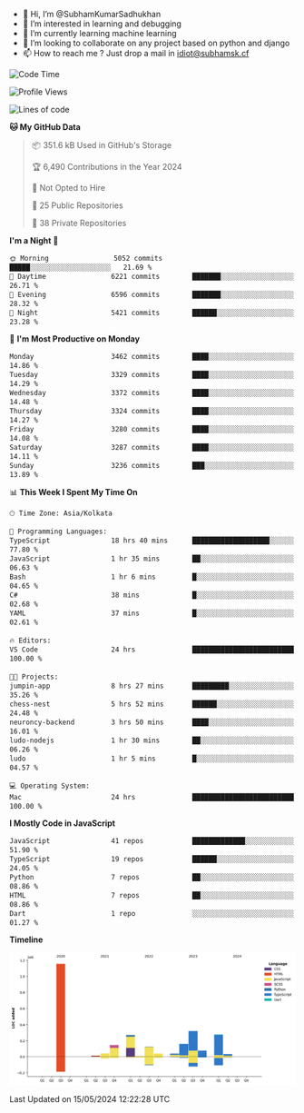 - 👋 Hi, I’m @SubhamKumarSadhukhan
- 👀 I’m interested in learning and debugging
- 🌱 I’m currently learning machine learning
- 💞️ I’m looking to collaborate on any project based on python and django
- 📫 How to reach me ?
      Just drop a mail in idiot@subhamsk.cf

<!---
SubhamKumarSadhukhan/SubhamKumarSadhukhan is a ✨ special ✨ repository because its `README.md` (this file) appears on your GitHub profile.
You can click the Preview link to take a look at your changes.
--->


<!--START_SECTION:waka-->
![Code Time](http://img.shields.io/badge/Code%20Time-2%2C190%20hrs%2012%20mins-blue)

![Profile Views](http://img.shields.io/badge/Profile%20Views-1-blue)

![Lines of code](https://img.shields.io/badge/From%20Hello%20World%20I%27ve%20Written-2.7%20million%20lines%20of%20code-blue)

**🐱 My GitHub Data** 

> 📦 351.6 kB Used in GitHub's Storage 
 > 
> 🏆 6,490 Contributions in the Year 2024
 > 
> 🚫 Not Opted to Hire
 > 
> 📜 25 Public Repositories 
 > 
> 🔑 38 Private Repositories 
 > 
**I'm a Night 🦉** 

```text
🌞 Morning                5052 commits        █████░░░░░░░░░░░░░░░░░░░░   21.69 % 
🌆 Daytime                6221 commits        ███████░░░░░░░░░░░░░░░░░░   26.71 % 
🌃 Evening                6596 commits        ███████░░░░░░░░░░░░░░░░░░   28.32 % 
🌙 Night                  5421 commits        ██████░░░░░░░░░░░░░░░░░░░   23.28 % 
```
📅 **I'm Most Productive on Monday** 

```text
Monday                   3462 commits        ████░░░░░░░░░░░░░░░░░░░░░   14.86 % 
Tuesday                  3329 commits        ████░░░░░░░░░░░░░░░░░░░░░   14.29 % 
Wednesday                3372 commits        ████░░░░░░░░░░░░░░░░░░░░░   14.48 % 
Thursday                 3324 commits        ████░░░░░░░░░░░░░░░░░░░░░   14.27 % 
Friday                   3280 commits        ████░░░░░░░░░░░░░░░░░░░░░   14.08 % 
Saturday                 3287 commits        ████░░░░░░░░░░░░░░░░░░░░░   14.11 % 
Sunday                   3236 commits        ███░░░░░░░░░░░░░░░░░░░░░░   13.89 % 
```


📊 **This Week I Spent My Time On** 

```text
🕑︎ Time Zone: Asia/Kolkata

💬 Programming Languages: 
TypeScript               18 hrs 40 mins      ███████████████████░░░░░░   77.80 % 
JavaScript               1 hr 35 mins        ██░░░░░░░░░░░░░░░░░░░░░░░   06.63 % 
Bash                     1 hr 6 mins         █░░░░░░░░░░░░░░░░░░░░░░░░   04.65 % 
C#                       38 mins             █░░░░░░░░░░░░░░░░░░░░░░░░   02.68 % 
YAML                     37 mins             █░░░░░░░░░░░░░░░░░░░░░░░░   02.61 % 

🔥 Editors: 
VS Code                  24 hrs              █████████████████████████   100.00 % 

🐱‍💻 Projects: 
jumpin-app               8 hrs 27 mins       █████████░░░░░░░░░░░░░░░░   35.26 % 
chess-nest               5 hrs 52 mins       ██████░░░░░░░░░░░░░░░░░░░   24.48 % 
neuroncy-backend         3 hrs 50 mins       ████░░░░░░░░░░░░░░░░░░░░░   16.01 % 
ludo-nodejs              1 hr 30 mins        ██░░░░░░░░░░░░░░░░░░░░░░░   06.26 % 
ludo                     1 hr 5 mins         █░░░░░░░░░░░░░░░░░░░░░░░░   04.57 % 

💻 Operating System: 
Mac                      24 hrs              █████████████████████████   100.00 % 
```

**I Mostly Code in JavaScript** 

```text
JavaScript               41 repos            █████████████░░░░░░░░░░░░   51.90 % 
TypeScript               19 repos            ██████░░░░░░░░░░░░░░░░░░░   24.05 % 
Python                   7 repos             ██░░░░░░░░░░░░░░░░░░░░░░░   08.86 % 
HTML                     7 repos             ██░░░░░░░░░░░░░░░░░░░░░░░   08.86 % 
Dart                     1 repo              ░░░░░░░░░░░░░░░░░░░░░░░░░   01.27 % 
```



**Timeline**

![Lines of Code chart](https://raw.githubusercontent.com/SubhamKumarSadhukhan/SubhamKumarSadhukhan/main/assets/bar_graph.png)


 Last Updated on 15/05/2024 12:22:28 UTC
<!--END_SECTION:waka-->
